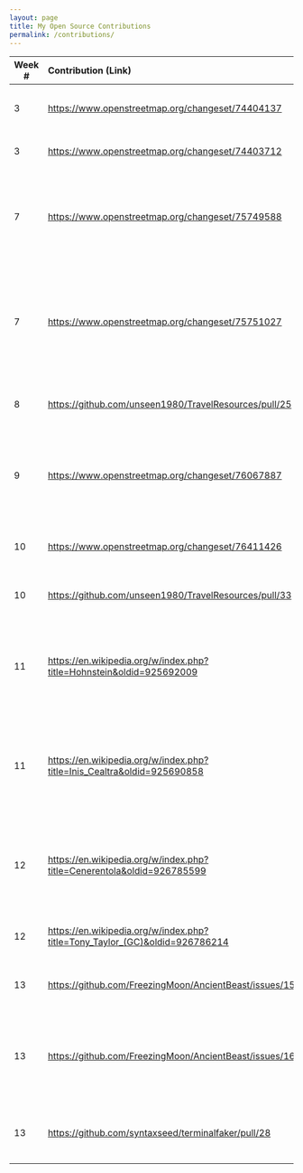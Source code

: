 ```yaml
---
layout: page
title: My Open Source Contributions
permalink: /contributions/
---
```


<!--
Type of the contribution should be "Wikipedia edit", "OpenStreet Map feature", "Project Documentation", "Project Code", "Blog Edit", etc.

The description should include a brief summary of what you did.

Replace the first row below with your contribution.

-->





| Week #       | Contribution (Link)  | Type  | Description |
|---|:---|:---|:---|
|  3  | <https://www.openstreetmap.org/changeset/74404137> | OpenStreet Map Feature | Added recently opened Tiger Sugar with hours. |
|  3  | <https://www.openstreetmap.org/changeset/74403712> | OpenStreet Map Feature | Added Korean Tofu House with hours. |
|  7  | <https://www.openstreetmap.org/changeset/75749588> | OpenStreet Map Feature | Added Chuan Yue, a local and fairly new Szechuan cuisine restaurant great for spice lovers. |  
|  7  | <https://www.openstreetmap.org/changeset/75751027> | OpenStreet Map Feature | Added Chuan Tian Xia, another szechuan restaurant that serves great spicy chinese dishes that will knock your socks off. |  
|  8  | <https://github.com/unseen1980/TravelResources/pull/25> | Project Documentation | Added OpenStreetMap as a map service. |
|  9  | <https://www.openstreetmap.org/changeset/76067887> | OpenStreet Map Feature | Added Holy Crab Boiling, a cajun/creole fusion restaurant that also serves live/raw seafood. |
|  10  | <https://www.openstreetmap.org/changeset/76411426> | OpenStreet Map Feature | Added Kung Fu Tea, a bubble tea shop in 8th Ave Chinatown. |
|  10  | <https://github.com/unseen1980/TravelResources/pull/33> | Project Documentation | Added Open Exchange Rates API as a currency API. |
|  11  | <https://en.wikipedia.org/w/index.php?title=Hohnstein&oldid=925692009> | Wikipedia Edit | Changed the wording of the first sentence for the wikipedia article for the town "Hohnstein". |
|  11  | <https://en.wikipedia.org/w/index.php?title=Inis_Cealtra&oldid=925690858> | Wikipedia Edit | Changed the wording of a sentence in the first paragraph for the wikipedia article for the island "Inis Cealtra". |
|  12  | <https://en.wikipedia.org/w/index.php?title=Cenerentola&oldid=926785599> | Wikipedia Edit| Changed the wording of "17 Years Old" be to consistent with the description with the rest of the cast. |
|  12  | <https://en.wikipedia.org/w/index.php?title=Tony_Taylor_(GC)&oldid=926786214> | Wikipedia Edit | Added a comma break for easier reading. |
|  13  | <https://github.com/FreezingMoon/AncientBeast/issues/1599> | Project Issue | I suggested a fix in the Contributing guidelines. |
|  13  | <https://github.com/FreezingMoon/AncientBeast/issues/1602> | Project Issue | I suggested opening an issue that accepts any pull requests regarding spell checks and typos. |
|  13  | <https://github.com/syntaxseed/terminalfaker/pull/28> | Project Code | I fixed the 'help' command not listing custom commands. |

